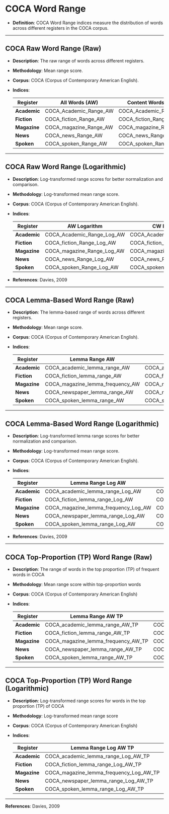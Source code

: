 # COCA Word Range

- **Definition**: COCA Word Range indices measure the distribution of words across different registers in the COCA corpus.

---

## COCA Raw Word Range (Raw)
- **Description**: The raw range of words across different registers.
- **Methodology**: Mean range score.
- **Corpus**: COCA (Corpus of Contemporary American English).
- **Indices**:

  | Register   | All Words (AW) | Content Words (CW) | Function Words (FW) |
  |------------|-------------------------------|-------------------------------|-------------------------------|
  | **Academic**  | COCA_Academic_Range_AW | COCA_Academic_Range_CW | COCA_Academic_Range_FW |
  | **Fiction**   | COCA_fiction_Range_AW | COCA_fiction_Range_CW | COCA_fiction_Range_FW |
  | **Magazine**  | COCA_magazine_Range_AW | COCA_magazine_Range_CW | COCA_magazine_Range_FW |
  | **News**      | COCA_news_Range_AW | COCA_news_Range_CW | COCA_news_Range_FW |
  | **Spoken**    | COCA_spoken_Range_AW | COCA_spoken_Range_CW | COCA_spoken_Range_FW |

---

## COCA Raw Word Range (Logarithmic)
- **Description**: Log-transformed range scores for better normalization and comparison.
- **Methodology**: Log-transformed mean range score.
- **Corpus**: COCA (Corpus of Contemporary American English).
- **Indices**:

  | Register   | AW Logarithm | CW Logarithm | FW Logarithm |
  |------------|-------------------------------|-------------------------------|-------------------------------|
  | **Academic**  | COCA_Academic_Range_Log_AW | COCA_Academic_Range_Log_CW | COCA_Academic_Range_Log_FW |
  | **Fiction**   | COCA_fiction_Range_Log_AW | COCA_fiction_Range_Log_CW | COCA_fiction_Range_Log_FW |
  | **Magazine**  | COCA_magazine_Range_Log_AW | COCA_magazine_Range_Log_CW | COCA_magazine_Range_Log_FW |
  | **News**      | COCA_news_Range_Log_AW | COCA_news_Range_Log_CW | COCA_news_Range_Log_FW |
  | **Spoken**    | COCA_spoken_Range_Log_AW | COCA_spoken_Range_Log_CW | COCA_spoken_Range_Log_FW |

- **References**: Davies, 2009

---

## COCA Lemma-Based Word Range (Raw)
- **Description**: The lemma-based range of words across different registers.
- **Methodology**: Mean range score.
- **Corpus**: COCA (Corpus of Contemporary American English).
- **Indices**:

  | Register   | Lemma Range AW | Lemma Range CW | Lemma Range FW |
  |------------|-------------------------------|-------------------------------|-------------------------------|
  | **Academic**  | COCA_academic_lemma_range_AW | COCA_academic_lemma_range_CW | COCA_academic_lemma_range_FW |
  | **Fiction**   | COCA_fiction_lemma_range_AW | COCA_fiction_lemma_range_CW | COCA_fiction_lemma_range_FW |
  | **Magazine**  | COCA_magazine_lemma_frequency_AW | COCA_magazine_lemma_frequency_CW | COCA_magazine_lemma_frequency_FW |
  | **News**      | COCA_newspaper_lemma_range_AW | COCA_newspaper_lemma_range_CW | COCA_newspaper_lemma_range_FW |
  | **Spoken**    | COCA_spoken_lemma_range_AW | COCA_spoken_lemma_range_CW | COCA_spoken_lemma_range_FW |

---

## COCA Lemma-Based Word Range (Logarithmic)
- **Description**: Log-transformed lemma range scores for better normalization and comparison.
- **Methodology**: Log-transformed mean range score.
- **Corpus**: COCA (Corpus of Contemporary American English).
- **Indices**:

  | Register   | Lemma Range Log AW | Lemma Range Log CW | Lemma Range Log FW |
  |------------|-------------------------------|-------------------------------|-------------------------------|
  | **Academic**  | COCA_academic_lemma_range_Log_AW | COCA_academic_lemma_range_Log_CW | COCA_academic_lemma_range_Log_FW |
  | **Fiction**   | COCA_fiction_lemma_range_Log_AW | COCA_fiction_lemma_range_Log_CW | COCA_fiction_lemma_range_Log_FW |
  | **Magazine**  | COCA_magazine_lemma_frequency_Log_AW | COCA_magazine_lemma_frequency_Log_CW | COCA_magazine_lemma_frequency_FW |
  | **News**      | COCA_newspaper_lemma_range_Log_AW | COCA_newspaper_lemma_range_Log_CW | COCA_newspaper_lemma_range_Log_FW |
  | **Spoken**    | COCA_spoken_lemma_range_Log_AW | COCA_spoken_lemma_range_Log_CW | COCA_spoken_lemma_range_Log_FW |

- **References**: Davies, 2009


---

## COCA Top-Proportion (TP) Word Range (Raw)
- **Description**: The range of words in the top proportion (TP) of frequent words in COCA
- **Methodology**: Mean range score within top-proportion words
- **Corpus**: COCA (Corpus of Contemporary American English)
- **Indices**:

  | Register   | Lemma Range AW TP | Lemma Range CW TP | Lemma Range FW TP |
  |------------|-------------------------------|-------------------------------|-------------------------------|
  | **Academic**  | COCA_academic_lemma_range_AW_TP | COCA_academic_lemma_range_CW_TP | COCA_academic_lemma_range_FW_TP |
  | **Fiction**   | COCA_fiction_lemma_range_AW_TP | COCA_fiction_lemma_range_CW_TP | COCA_fiction_lemma_range_FW_TP |
  | **Magazine**  | COCA_magazine_lemma_frequency_AW_TP | COCA_magazine_lemma_frequency_CW_TP | COCA_magazine_lemma_frequency_FW_TP |
  | **News**      | COCA_newspaper_lemma_range_AW_TP | COCA_newspaper_lemma_range_CW_TP | COCA_newspaper_lemma_range_FW_TP |
  | **Spoken**    | COCA_spoken_lemma_range_AW_TP | COCA_spoken_lemma_range_CW_TP | COCA_spoken_lemma_range_FW_TP |

---

## COCA Top-Proportion (TP) Word Range (Logarithmic)
- **Description**: Log-transformed range scores for words in the top proportion (TP) of COCA
- **Methodology**: Log-transformed mean range score
- **Corpus**: COCA (Corpus of Contemporary American English)
- **Indices**:

  | Register   | Lemma Range Log AW TP | Lemma Range Log CW TP | Lemma Range Log FW TP |
  |------------|-------------------------------|-------------------------------|-------------------------------|
  | **Academic**  | COCA_academic_lemma_range_Log_AW_TP | COCA_academic_lemma_range_Log_CW_TP | COCA_academic_lemma_range_Log_FW_TP |
  | **Fiction**   | COCA_fiction_lemma_range_Log_AW_TP | COCA_fiction_lemma_range_Log_CW_TP | COCA_fiction_lemma_range_Log_FW_TP |
  | **Magazine**  | COCA_magazine_lemma_frequency_Log_AW_TP | COCA_magazine_lemma_frequency_Log_CW_TP | COCA_magazine_lemma_frequency_FW_TP |
  | **News**      | COCA_newspaper_lemma_range_Log_AW_TP | COCA_newspaper_lemma_range_Log_CW_TP | COCA_newspaper_lemma_range_Log_FW_TP |
  | **Spoken**    | COCA_spoken_lemma_range_Log_AW_TP | COCA_spoken_lemma_range_Log_CW_TP | COCA_spoken_lemma_range_Log_FW_TP |

---

**References**: Davies, 2009
